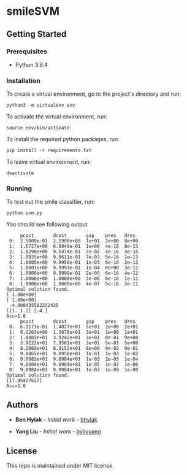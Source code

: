 # smileSVM

## Getting Started

### Prerequisites

- Python 3.6.4

### Installation

To create a virtual environment, go to the project's directory and run:

```
python3 -m virtualenv env
```

To activate the virtual environment, run:

```
source env/bin/activate
```

To install the required python packages, run:

```
pip install -r requirements.txt
```

To leave virtual environment, run:
```
deactivate
```

### Running

To test out the smile classifier, run:

```
python svm.py
```

You should see following output

```
     pcost       dcost       gap    pres   dres
 0:  2.5000e-01  2.1908e+00  1e+01  2e+00  8e+00
 1:  1.6727e+00  6.8840e-01  1e+00  4e-16  8e-15
 2:  1.0290e+00  9.5474e-01  7e-02  4e-16  3e-15
 3:  1.0035e+00  9.9611e-01  7e-03  5e-16  1e-13
 4:  1.0005e+00  9.9950e-01  1e-03  6e-16  2e-13
 5:  1.0001e+00  9.9993e-01  1e-04  0e+00  3e-12
 6:  1.0000e+00  9.9999e-01  2e-05  6e-16  4e-12
 7:  1.0000e+00  1.0000e+00  3e-06  6e-16  1e-11
 8:  1.0000e+00  1.0000e+00  4e-07  5e-16  2e-11
Optimal solution found.
[ 1.00e+00]
[ 1.00e+00]
 -4.000435582252435
[[1. 1.]] [-4.]
Acc=1.0
     pcost       dcost       gap    pres   dres
 0:  6.1173e-01  1.4827e+01  5e+01  2e+00  2e+01
 1:  6.1203e+00  1.3678e+01  3e+01  1e+00  1e+01
 2:  1.0983e+01  3.9242e+01  3e+01  8e-01  9e+00
 3:  3.9222e+01  7.9561e+01  3e+01  5e-01  5e+00
 4:  8.2069e+01  8.9152e+01  8e+00  9e-02  9e-01
 5:  9.0865e+01  9.0958e+01  1e-01  1e-03  1e-02
 6:  9.0983e+01  9.0984e+01  1e-03  1e-05  1e-04
 7:  9.0984e+01  9.0984e+01  1e-05  1e-07  1e-06
 8:  9.0984e+01  9.0984e+01  1e-07  1e-09  1e-08
Optimal solution found.
[17.45427627]
Acc=1.0
```

## Authors

- **Ben Hylak** - *Initial work* - [bhylak](https://github.com/bhylak)

- **Yang Liu** - *Initial work* - [byliuyang](https://github.com/byliuyang)

## License
This repo is maintained under MIT license.